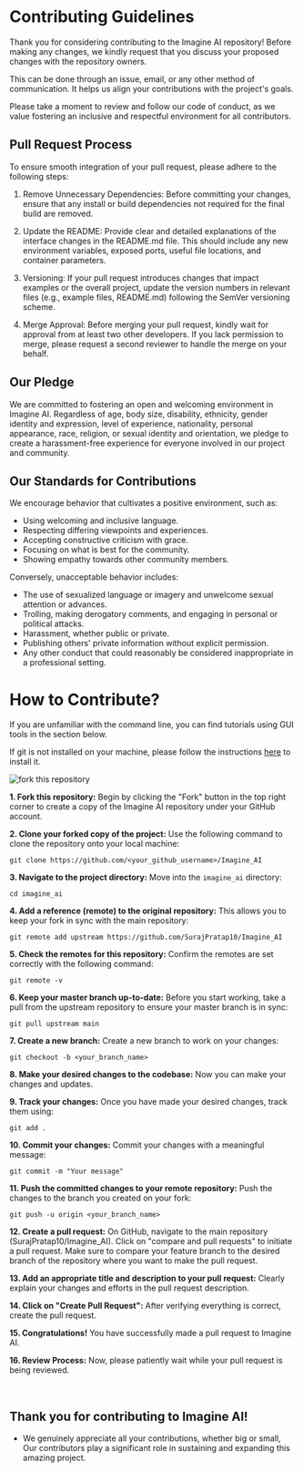# Contributing Guidelines

Thank you for considering contributing to the Imagine AI repository! Before making any changes, we kindly request that you discuss your proposed changes with the repository owners. 

This can be done through an issue, email, or any other method of communication. It helps us align your contributions with the project's goals.

Please take a moment to review and follow our code of conduct, as we value fostering an inclusive and respectful environment for all contributors.

## Pull Request Process

To ensure smooth integration of your pull request, please adhere to the following steps:

1. Remove Unnecessary Dependencies: Before committing your changes, ensure that any install or build dependencies not required for the final build are removed.

2. Update the README: Provide clear and detailed explanations of the interface changes in the README.md file. This should include any new environment variables, exposed ports, useful file locations, and container parameters.

3. Versioning: If your pull request introduces changes that impact examples or the overall project, update the version numbers in relevant files (e.g., example files, README.md) following the SemVer versioning scheme.

4. Merge Approval: Before merging your pull request, kindly wait for approval from at least two other developers. If you lack permission to merge, please request a second reviewer to handle the merge on your behalf.

## Our Pledge

We are committed to fostering an open and welcoming environment in Imagine AI. Regardless of age, body size, disability, ethnicity, gender identity and expression, level of experience, nationality, personal appearance, race, religion, or sexual identity and orientation, we pledge to create a harassment-free experience for everyone involved in our project and community.

## Our Standards for Contributions

We encourage behavior that cultivates a positive environment, such as:

- Using welcoming and inclusive language.
- Respecting differing viewpoints and experiences.
- Accepting constructive criticism with grace.
- Focusing on what is best for the community.
- Showing empathy towards other community members.

Conversely, unacceptable behavior includes:

- The use of sexualized language or imagery and unwelcome sexual attention or advances.
- Trolling, making derogatory comments, and engaging in personal or political attacks.
- Harassment, whether public or private.
- Publishing others' private information without explicit permission.
- Any other conduct that could reasonably be considered inappropriate in a professional setting.

# How to Contribute?

If you are unfamiliar with the command line, you can find tutorials using GUI tools in the section below.

If git is not installed on your machine, please follow the instructions [here](https://help.github.com/articles/set-up-git/) to install it.

![fork this repository](https://firstcontributions.github.io/assets/Readme/fork.png)

**1. Fork this repository:**
Begin by clicking the "Fork" button in the top right corner to create a copy of the Imagine AI repository under your GitHub account.

**2. Clone your forked copy of the project:**
Use the following command to clone the repository onto your local machine:
```
git clone https://github.com/<your_github_username>/Imagine_AI
```

**3. Navigate to the project directory:**
Move into the `imagine_ai` directory:
```
cd imagine_ai
```

**4. Add a reference (remote) to the original repository:**
This allows you to keep your fork in sync with the main repository:
```
git remote add upstream https://github.com/SurajPratap10/Imagine_AI
```

**5. Check the remotes for this repository:**
Confirm the remotes are set correctly with the following command:
```
git remote -v
```

**6. Keep your master branch up-to-date:**
Before you start working, take a pull from the upstream repository to ensure your master branch is in sync:
```
git pull upstream main
```

**7. Create a new branch:**
Create a new branch to work on your changes:
```
git checkout -b <your_branch_name>
```

**8. Make your desired changes to the codebase:**
Now you can make your changes and updates.

**9. Track your changes:**
Once you have made your desired changes, track them using:
```
git add .
```

**10. Commit your changes:**
Commit your changes with a meaningful message:
```
git commit -m "Your message"
```

**11. Push the committed changes to your remote repository:**
Push the changes to the branch you created on your fork:
```
git push -u origin <your_branch_name>
```

**12. Create a pull request:**
On GitHub, navigate to the main repository (SurajPratap10/Imagine_AI). Click on "compare and pull requests" to initiate a pull request. Make sure to compare your feature branch to the desired branch of the repository where you want to make the pull request.

**13. Add an appropriate title and description to your pull request:**
Clearly explain your changes and efforts in the pull request description.

**14. Click on "Create Pull Request":**
After verifying everything is correct, create the pull request.

**15. Congratulations!**
You have successfully made a pull request to Imagine AI.

**16. Review Process:**
Now, please patiently wait while your pull request is being reviewed.

<br>

## Thank you for contributing to Imagine AI! 
- We genuinely appreciate all your contributions, whether big or small, Our contributors play a significant role in sustaining and expanding this amazing project.
